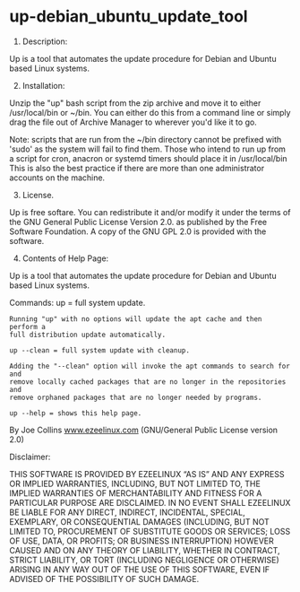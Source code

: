 # up-debian_ubuntu_update_tool


1. Description:

 Up is a tool that automates the update procedure for Debian and Ubuntu based
 Linux systems.

2. Installation:

 Unzip the "up" bash script from the zip archive and move it to either
 /usr/local/bin or ~/bin. You can either do this from a command line or simply
 drag the file out of Archive Manager to wherever you'd like it to go.

 Note: scripts that are run from the ~/bin directory cannot be prefixed with
 'sudo' as the system will fail to find them. Those who intend to run up from
 a script for cron, anacron or systemd timers should place it in /usr/local/bin
 This is also the best practice if there are more than one administrator
 accounts on the machine.

3. License.

 Up is free softare. You can redistribute it and/or modify it under the
 terms of the GNU General Public License Version 2.0. as published by
 the Free Software Foundation. A copy of the GNU GPL 2.0 is provided with the
 software.

4. Contents of Help Page:

 Up is a tool that automates the update procedure for Debian and Ubuntu based
 Linux systems.

 Commands:
    up = full system update.

    Running "up" with no options will update the apt cache and then perform a
    full distribution update automatically.

    up --clean = full system update with cleanup.

    Adding the "--clean" option will invoke the apt commands to search for and
    remove locally cached packages that are no longer in the repositories and
    remove orphaned packages that are no longer needed by programs.

    up --help = shows this help page.

 By Joe Collins www.ezeelinux.com (GNU/General Public License version 2.0)

 Disclaimer:

 THIS SOFTWARE IS PROVIDED BY EZEELINUX “AS IS” AND ANY EXPRESS OR IMPLIED
 WARRANTIES, INCLUDING, BUT NOT LIMITED TO, THE IMPLIED WARRANTIES OF
 MERCHANTABILITY AND FITNESS FOR A PARTICULAR PURPOSE ARE DISCLAIMED. IN NO
 EVENT SHALL EZEELINUX BE LIABLE FOR ANY DIRECT, INDIRECT, INCIDENTAL, SPECIAL,
 EXEMPLARY, OR CONSEQUENTIAL DAMAGES (INCLUDING, BUT NOT LIMITED TO,
 PROCUREMENT OF SUBSTITUTE GOODS OR SERVICES; LOSS OF USE, DATA, OR PROFITS; OR
 BUSINESS INTERRUPTION) HOWEVER CAUSED AND ON ANY THEORY OF LIABILITY, WHETHER
 IN CONTRACT, STRICT LIABILITY, OR TORT (INCLUDING NEGLIGENCE OR OTHERWISE)
 ARISING IN ANY WAY OUT OF THE USE OF THIS SOFTWARE, EVEN IF ADVISED OF THE
 POSSIBILITY OF SUCH DAMAGE.

